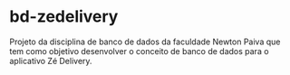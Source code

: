 # bd-zedelivery
Projeto da disciplina de banco de dados da faculdade Newton Paiva que tem como objetivo desenvolver o conceito de banco de dados para o aplicativo Zé Delivery.
